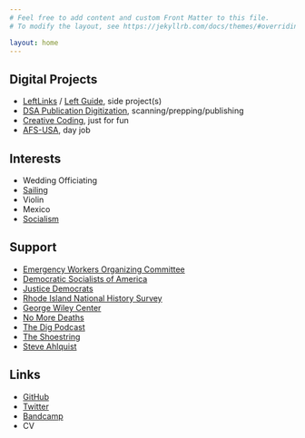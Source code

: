 ```yaml
---
# Feel free to add content and custom Front Matter to this file.
# To modify the layout, see https://jekyllrb.com/docs/themes/#overriding-theme-defaults

layout: home
---
```

## Digital Projects

* [LeftLinks](/left-links) / [Left Guide](left-guide), side project(s)
* [DSA Publication Digitization](https://democraticleft.dsausa.org/issues), scanning/prepping/publishing
* [Creative Coding](/creative-coding), just for fun
* [AFS-USA](https://www.afsusa.org), day job

## Interests

* Wedding Officiating
* [Sailing](/sailing)
* Violin
* Mexico
* [Socialism](/socialism-notes)

## Support

* [Emergency Workers Organizing Committee](https://workerorganizing.org/)
* [Democratic Socialists of America](https://dsausa.org)
* [Justice Democrats](https://justicedemocrats.com/)
* [Rhode Island National History Survey](https://rinhs.org/)
* [George Wiley Center](https://www.georgewileycenter.org)
* [No More Deaths](https://nomoredeaths.org/en/)
* [The Dig Podcast](https://thedigradio.com/)
* [The Shoestring](https://theshoestring.org/)
* [Steve Ahlquist](https://substack.com/@steveahlquist)

## Links

* [GitHub](https://github.com/willielaredo)
* [Twitter](https://www.twitter.com/willielaredo)
* [Bandcamp](https://chileallam.bandcamp.com/)
* CV